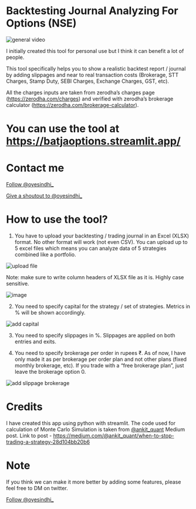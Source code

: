 # Backtesting Journal Analyzing For Options (NSE)

![general video](https://user-images.githubusercontent.com/78555897/214491600-f3303aeb-da50-4711-a3a6-b41b65eb265f.gif)

I initially created this tool for personal use but I think it can benefit a lot of people. 

This tool specifically helps you to show a realistic backtest report / journal by adding slippages and near to real transaction costs (Brokerage, STT Charges, Stamp Duty, SEBI Charges, Exchange Charges, GST, etc). 

All the charges inputs are taken from zerodha’s charges page (https://zerodha.com/charges) and verified with zerodha’s brokerage calculator (https://zerodha.com/brokerage-calculator).

# You can use the tool at https://batjaoptions.streamlit.app/

# Contact me
<a href="https://twitter.com/oyesindhi_?ref_src=twsrc%5Etfw" class="twitter-follow-button" data-size="large" data-show-count="false">Follow @oyesindhi_</a>

<a href="https://twitter.com/intent/tweet?screen_name=oyesindhi_&ref_src=twsrc%5Etfw" class="twitter-mention-button" data-size="large" data-show-count="false">Give a shoutout to @oyesindhi_</a>

# How to use the tool?

1.	You have to upload your backtesting / trading journal in an Excel (XLSX) format. No other format will work (not even CSV). You can upload up to 5 excel files which means you can analyze data of 5 strategies combined like a portfolio.

![upload file](https://user-images.githubusercontent.com/78555897/214491772-e1a123b5-3f0f-434c-8e50-70e62933cffd.gif)

Note: make sure to write column headers of XLSX file as it is. Highly case sensitive.

![image](https://user-images.githubusercontent.com/78555897/214491922-3c249dea-c7ac-43b6-9f26-4f9e37289841.png)


2.	You need to specify capital for the strategy / set of strategies. Metrics in % will be shown accordingly.

![add capital](https://user-images.githubusercontent.com/78555897/214492397-d32aec1b-617c-4f80-a66c-961543db22ef.gif)


3.	You need to specify slippages in %. Slippages are applied on both entries and exits.

4.	You need to specify brokerage per order in rupees ₹. As of now, I have only made it as per brokerage per order plan and not other plans (fixed monthly brokerage, etc). If you trade with a “free brokerage plan”, just leave the brokerage option 0.

![add slippage  brokerage](https://user-images.githubusercontent.com/78555897/214492463-905cbcb1-9996-40d5-a64f-f37e8aab3f7f.gif)

# Credits

I have created this app using python with streamlit.
The code used for calculation of Monte Carlo Simulation is taken from <a href="https://twitter.com/ankit_quant?ref_src=twsrc%5Etfw" class="twitter-follow-button" data-size="large" data-show-count="false">@ankit_quant</a> Medium post. Link to post - https://medium.com/@ankit_quant/when-to-stop-trading-a-strategy-28d104bb20b6

# Note

If you think we can make it more better by adding some features, please feel free to DM on twitter.

<a href="https://twitter.com/oyesindhi_?ref_src=twsrc%5Etfw" class="twitter-follow-button" data-size="large" data-show-count="false">Follow @oyesindhi_</a>
